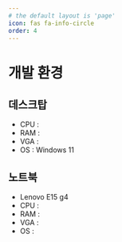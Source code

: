 ```yaml
---
# the default layout is 'page'
icon: fas fa-info-circle
order: 4
---
```


# 개발 환경

## 데스크탑

- CPU : 
- RAM :
- VGA :
- OS : Windows 11

## 노트북

- Lenovo E15 g4
- CPU :
- RAM :
- VGA :
- OS :